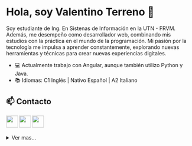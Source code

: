 # Hola, soy Valentino Terreno 👋
Soy estudiante de Ing. En Sistenas de Información en la UTN - FRVM. Además, me desempeño como desarrollador web, combinando mis estudios con la práctica en el mundo de la programación. Mi pasión por la tecnología me impulsa a aprender constantemente, explorando nuevas herramientas y técnicas para crear nuevas experiencias digitales.

* 💻 Actualmente trabajo con Angular, aunque también utilizo Python y Java. 
* :books: Idiomas: C1 Inglés | Nativo Español | A2 Italiano

## 📫 Contacto 

<div> 
<a href="https://www.linkedin.com/in/valentino-terreno-89372a232/"><img src="https://user-images.githubusercontent.com/78498733/179557451-199cd2fc-d58d-48e0-9ba7-9d2815318df0.png" align="left" width="32" height="32"/></a>

<a href="mailto:ninot2016@gmail.com"><img src="https://user-images.githubusercontent.com/78498733/179564282-212ca254-1ad7-45ed-bac7-6d6def965f91.png" align="left" width="32" height="32"/></a>
         
<a href="https://portf-vterreno.web.app/"><img src="https://user-images.githubusercontent.com/78498733/179561966-e2867d85-1180-4923-b4ef-8f67ee059bb6.png" align="left" width="32" height="32"/></a>

</div>

<br>
<br>
<br>

<details close>
<summary>Ver mas...</summary>
         <br>
<div align="center">
  <img width="" src="https://github-readme-stats.vercel.app/api/top-langs/?username=vterreno&layout=compact&hide_title=1&card_width=300" alt="Top lenguajes utilizados en mis repos" />
  <br />
  <small>Lenguajes utilizados en mis repositorios públicos</small>
  <br />
  <br />
</div>









